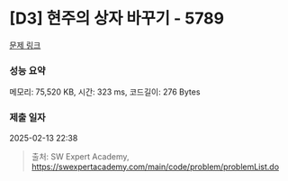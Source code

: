 # [D3] 현주의 상자 바꾸기 - 5789 

[문제 링크](https://swexpertacademy.com/main/code/problem/problemDetail.do?contestProbId=AWYygN36Qn8DFAVm) 

### 성능 요약

메모리: 75,520 KB, 시간: 323 ms, 코드길이: 276 Bytes

### 제출 일자

2025-02-13 22:38



> 출처: SW Expert Academy, https://swexpertacademy.com/main/code/problem/problemList.do
